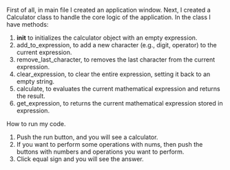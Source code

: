 First of all, in main file I created an application window.
Next, I created a Calculator class to handle the core logic of the application. In the class I have methods:
1. __init__ to initializes the calculator object with an empty expression.
2. add_to_expression, to add a new character (e.g., digit, operator) to the current expression.
3. remove_last_character, to removes the last character from the current expression.
4. clear_expression, to clear the entire expression, setting it back to an empty string.
5. calculate, to evaluates the current mathematical expression and returns the result.
6. get_expression, to returns the current mathematical expression stored in expression.

How to run my code.
1. Push the run button, and you will see a calculator.
2. If you want to perform some operations with nums, then push the buttons with numbers and operations you want to perform.
3. Click equal sign and you will see the answer.
